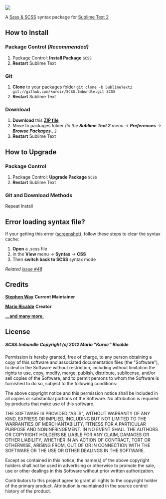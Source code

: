 ![](http://i.imgur.com/AipJU.png)

A [Sass & SCSS](http://sass-lang.com/) syntax package for [Sublime Text 2](http://www.sublimetext.com)

## How to Install

### Package Control *(Recommended)*

1. Package Control: **Install Package** `SCSS`
2. **Restart** Sublime Text
    
### Git

1. **Clone** to your packages folder `git clone -b SublimeText2 git://github.com/kuroir/SCSS.tmbundle.git SCSS`
2. **Restart** Sublime Text

### Download

1. **Download** this **[ZIP file](https://github.com/kuroir/SCSS.tmbundle/zipball/SublimeText2)**
2. Move to packages folder *(In the **Sublime Text 2** menu → **Preferences** → **Browse Packages…**)*
3. **Restart** Sublime Text

## How to Upgrade

### Package Control

1. Package Control: **Upgrade Package** `SCSS`
2. **Restart** Sublime Text

### Git and Download Methods

Repeat Install

## Error loading syntax file?

If your getting this error ([screenshot](http://d.pr/RSdi)), follow these steps to clear the syntax cache:

1. **Open** a .scss file
2. In the **View** menu → **Syntax** → **CSS**
3. Then **switch back to SCSS** syntax mode

*Related [issue #48](https://github.com/kuroir/SCSS.tmbundle/issues/48#issuecomment-1710508)*

## Credits

**[Stephen Way](http://github.com/stephenway)** **Current Maintainer**

**[Mario Ricalde](http://github.com/kuroir)** **Creator** 

**[…and many more.](https://github.com/kuroir/SCSS.tmbundle/graphs/contributors)**

## License

##### SCSS.tmbundle Copyright (c) 2012 Mario "Kuroir" Ricalde

Permission is hereby granted, free of charge, to any person obtaining a copy of this software and associated documentation files (the "Software"), to deal in the Software without restriction, including without limitation the rights to use, copy, modify, merge, publish, distribute, sublicense, and/or sell copies of the Software, and to permit persons to whom the Software is furnished to do so, subject to the following conditions:

The above copyright notice and this permission notice shall be included in all copies or substantial portions of the Software. No attribution is required by products that make use of this software.

THE SOFTWARE IS PROVIDED "AS IS", WITHOUT WARRANTY OF ANY KIND, EXPRESS OR IMPLIED, INCLUDING BUT NOT LIMITED TO THE WARRANTIES OF MERCHANTABILITY, FITNESS FOR A PARTICULAR PURPOSE AND NONINFRINGEMENT. IN NO EVENT SHALL THE AUTHORS OR COPYRIGHT HOLDERS BE LIABLE FOR ANY CLAIM, DAMAGES OR OTHER LIABILITY, WHETHER IN AN ACTION OF CONTRACT, TORT OR OTHERWISE, ARISING FROM, OUT OF OR IN CONNECTION WITH THE SOFTWARE OR THE USE OR OTHER DEALINGS IN THE SOFTWARE.

Except as contained in this notice, the name(s) of the above copyright holders shall not be used in advertising or otherwise to promote the sale, use or other dealings in this Software without prior written authorization.

Contributors to this project agree to grant all rights to the copyright holder of the primary product. Attribution is maintained in the source control history of the product.
